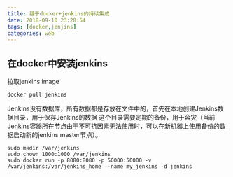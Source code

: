 ```yaml
---
title: 基于docker+jenkins的持续集成
date: 2018-09-10 23:28:54
tags: [docker,jenjins]
categories: web
---
```

## 在docker中安装jenkins
拉取jenkins image
```shell
docker pull jenkins
```
Jenkins没有数据库，所有数据都是存放在文件中的，首先在本地创建Jenkins数据目录，用于保存Jenkins的数据 这个目录需要定期的备份，用于容灾（当前Jenkins容器所在节点由于不可抗因素无法使用时，可以在新机器上使用备份的数据启动新的jenkins master节点）。
```shell
sudo mkdir /var/jenkins
sudo chown 1000:1000 /var/jenkins
sudo docker run -p 8080:8080 -p 50000:50000 -v /var/jenkins:/var/jenkins_home --name my_jenkins -d jenkins
```